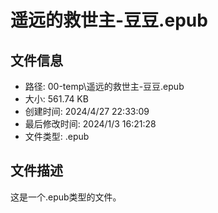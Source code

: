 ﻿# 遥远的救世主-豆豆.epub

## 文件信息
- 路径: 00-temp\遥远的救世主-豆豆.epub
- 大小: 561.74 KB
- 创建时间: 2024/4/27 22:33:09
- 最后修改时间: 2024/1/3 16:21:28
- 文件类型: .epub

## 文件描述
这是一个.epub类型的文件。

